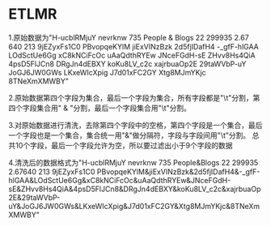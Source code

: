 # ETLMR
1.原始数据为"H-ucblRMjuY	nevrknw	735	People & Blogs	22	299935	2.67	640	213	9jEZyxFs1C0	PBvopqeKYlM	jiExVINzBzk	2d5fjIDafH4	-_gfF-hlGAA	LOdSctUe6Gg	xC8kNCiFcOc	uAaQdthRYEw	JNceFGdH-sE	ZHvv8Hs4QiA	4psD5FlJCn8	DRgJn4dEBXY	koKu8LV_c2c	xajrbuaOp2E	29taWVbP-uY	JoGJ6JW0GWs	LKxeWIcXpig	J7d01xFC2GY	Xtg8MJmYKjc	8TNeXmXMWBY"

2.原始数据第四个字段为集合，最后一个字段为集合，所有字段都是"\t"分割，第四个字段集合用" & "分割，最后一个字段集合用"\t"分割。

3.对原始数据进行清洗，去除第四个字段中的空格，第四个字段是一个集合，最后一个字段也是一个集合，集合统一用"&"做分隔符，字段与字段间用"\t"分割。
总共10个字段，最后一个字段允许为空，所以要过滤出小于9个字段的数据

4.清洗后的数据格式为"H-ucblRMjuY	nevrknw	735	People&Blogs	22	299935	2.67640	213	9jEZyxFs1C0	PBvopqeKYlM&jiExVINzBzk&2d5fjIDafH4&-_gfF-hlGAA&LOdSctUe6Gg&xC8kNCiFcOc&uAaQdthRYEw&JNceFGdH-sE&ZHvv8Hs4QiA&4psD5FlJCn8&DRgJn4dEBXY&koKu8LV_c2c&xajrbuaOp2E&29taWVbP-uY&JoGJ6JW0GWs&LKxeWIcXpig&J7d01xFC2GY&Xtg8MJmYKjc&8TNeXmXMWBY"

